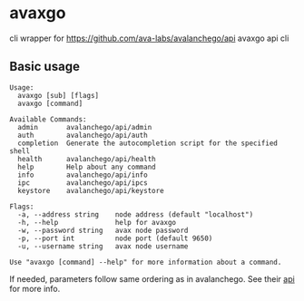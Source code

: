 # avaxgo
cli wrapper for https://github.com/ava-labs/avalanchego/api
avaxgo api cli

## Basic usage
```
Usage:
  avaxgo [sub] [flags]
  avaxgo [command]

Available Commands:
  admin       avalanchego/api/admin
  auth        avalanchego/api/auth
  completion  Generate the autocompletion script for the specified shell
  health      avalanchego/api/health
  help        Help about any command
  info        avalanchego/api/info
  ipc         avalanchego/api/ipcs
  keystore    avalanchego/api/keystore

Flags:
  -a, --address string    node address (default "localhost")
  -h, --help              help for avaxgo
  -w, --password string   avax node password
  -p, --port int          node port (default 9650)
  -u, --username string   avax node username

Use "avaxgo [command] --help" for more information about a command.
```

If needed, parameters follow same ordering as in avalanchego. See their [api](https://github.com/ava-labs/avalanche-docs/tree/master/docs/build/avalanchego-apis) for more info.
